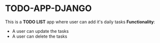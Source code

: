 # TODO-APP-DJANGO

This is a **TODO LIST** app where user can add it's daily tasks
**Functionality**: 
- A user can update the tasks
- A user can delete the tasks
